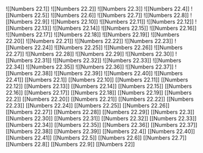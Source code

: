 ![[Numbers 22.1]]
![[Numbers 22.2]]
![[Numbers 22.3]]
![[Numbers 22.4]]
![[Numbers 22.5]]
![[Numbers 22.6]]
![[Numbers 22.7]]
![[Numbers 22.8]]
![[Numbers 22.9]]
![[Numbers 22.10]]
![[Numbers 22.11]]
![[Numbers 22.12]]
![[Numbers 22.13]]
![[Numbers 22.14]]
![[Numbers 22.15]]
![[Numbers 22.16]]
![[Numbers 22.17]]
![[Numbers 22.18]]
![[Numbers 22.19]]
![[Numbers 22.20]]
![[Numbers 22.21]]
![[Numbers 22.22]]
![[Numbers 22.23]]
![[Numbers 22.24]]
![[Numbers 22.25]]
![[Numbers 22.26]]
![[Numbers 22.27]]
![[Numbers 22.28]]
![[Numbers 22.29]]
![[Numbers 22.30]]
![[Numbers 22.31]]
![[Numbers 22.32]]
![[Numbers 22.33]]
![[Numbers 22.34]]
![[Numbers 22.35]]
![[Numbers 22.36]]
![[Numbers 22.37]]
![[Numbers 22.38]]
![[Numbers 22.39]]
![[Numbers 22.40]]
![[Numbers 22.41]]
[[Numbers 22.1]]
[[Numbers 22.10]]
[[Numbers 22.11]]
[[Numbers 22.12]]
[[Numbers 22.13]]
[[Numbers 22.14]]
[[Numbers 22.15]]
[[Numbers 22.16]]
[[Numbers 22.17]]
[[Numbers 22.18]]
[[Numbers 22.19]]
[[Numbers 22.2]]
[[Numbers 22.20]]
[[Numbers 22.21]]
[[Numbers 22.22]]
[[Numbers 22.23]]
[[Numbers 22.24]]
[[Numbers 22.25]]
[[Numbers 22.26]]
[[Numbers 22.27]]
[[Numbers 22.28]]
[[Numbers 22.29]]
[[Numbers 22.3]]
[[Numbers 22.30]]
[[Numbers 22.31]]
[[Numbers 22.32]]
[[Numbers 22.33]]
[[Numbers 22.34]]
[[Numbers 22.35]]
[[Numbers 22.36]]
[[Numbers 22.37]]
[[Numbers 22.38]]
[[Numbers 22.39]]
[[Numbers 22.4]]
[[Numbers 22.40]]
[[Numbers 22.41]]
[[Numbers 22.5]]
[[Numbers 22.6]]
[[Numbers 22.7]]
[[Numbers 22.8]]
[[Numbers 22.9]]
[[Numbers 22]]
